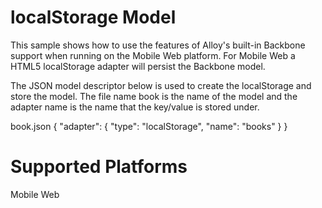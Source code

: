 localStorage Model
==================

This sample shows how to use the features of Alloy's built-in Backbone support when running on the Mobile Web platform. For Mobile Web a HTML5 localStorage adapter will persist the Backbone model.


The JSON model descriptor below is used to create the localStorage and store the model. The file name book is the name of the model and the adapter name is the name that the key/value is stored under.

book.json
{
    "adapter": {
        "type": "localStorage",
        "name": "books"
    }
}

Supported Platforms
===================

Mobile Web 

